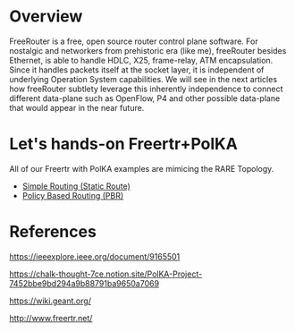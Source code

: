 # Overview

FreeRouter is a free, open source router control plane software. For nostalgic and networkers from prehistoric era (like me), freeRouter besides Ethernet, is able to handle HDLC, X25, frame-relay, ATM encapsulation. Since it handles packets itself at the socket layer, it is independent of underlying Operation System capabilities. We will see in the next articles how freeRouter subtlety leverage this inherently independence to connect different data-plane such as OpenFlow, P4 and other possible data-plane that would appear in the near future.

# Let's hands-on Freertr+PolKA

All of our Freertr with PolKA examples are mimicing the RARE Topology. 

* [Simple Routing (Static Route)](./rare-simple-test/)
* [Policy Based Routing (PBR)](./rare-pbr-test/)

# References

https://ieeexplore.ieee.org/document/9165501

https://chalk-thought-7ce.notion.site/PolKA-Project-7452bbe9bd294a9b88791ba9650a7069

https://wiki.geant.org/

http://www.freertr.net/
